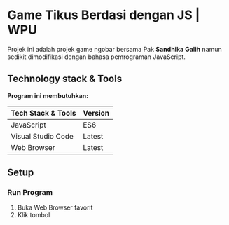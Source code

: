 # Game Tikus Berdasi dengan JS | WPU

Projek ini adalah projek game ngobar bersama Pak **Sandhika Galih** namun sedikit dimodifikasi dengan bahasa pemrograman JavaScript.

## Technology stack & Tools

**Program ini membutuhkan:**

| Tech Stack & Tools | Version |
| ------------------ | ------- |
| JavaScript         | ES6     |
| Visual Studio Code | Latest  |
| Web Browser        | Latest  |

## Setup

### Run Program

1. Buka Web Browser favorit
2. Klik tombol

